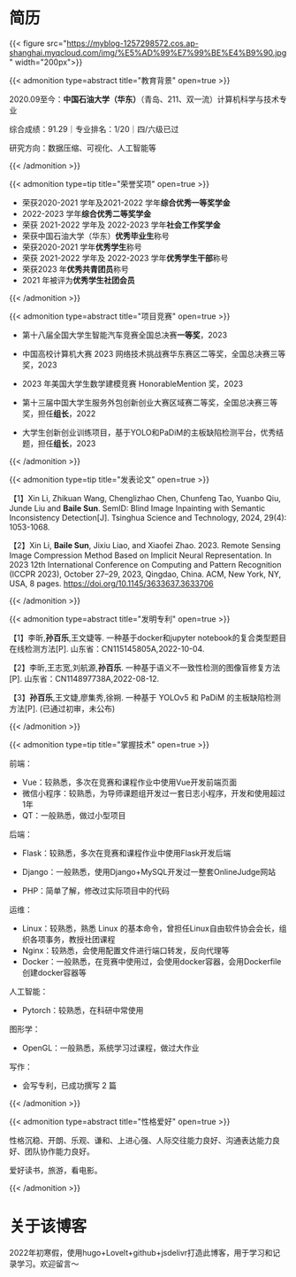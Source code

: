 # 简历

{{< figure src="https://myblog-1257298572.cos.ap-shanghai.myqcloud.com/img/%E5%AD%99%E7%99%BE%E4%B9%90.jpg"  width="200px">}}

{{< admonition type=abstract title="教育背景" open=true >}}

2020.09至今：**中国石油大学（华东）**（青岛、211、双一流）计算机科学与技术专业

综合成绩：91.29｜专业排名：1/20｜四/六级已过

研究方向：数据压缩、可视化、人工智能等

{{< /admonition >}}

{{< admonition type=tip title="荣誉奖项" open=true >}}

* 荣获2020-2021 学年及2021-2022 学年**综合优秀一等奖学金**
* 2022-2023 学年**综合优秀二等奖学金**
* 荣获 2021-2022 学年及 2022-2023 学年**社会工作奖学金**
* 荣获中国石油大学（华东）**优秀毕业生**称号
* 荣获2020-2021 学年**优秀学生**称号
* 荣获 2021-2022 学年及 2022-2023 学年**优秀学生干部**称号
* 荣获2023 年**优秀共青团员**称号
* 2021 年被评为**优秀学生社团会员**

{{< /admonition >}}

{{< admonition type=abstract title="项目竞赛" open=true >}}

* 第十八届全国大学生智能汽车竞赛全国总决赛**一等奖**，2023

* 中国高校计算机大赛 2023 网络技术挑战赛华东赛区二等奖，全国总决赛三等奖，2023

* 2023 年美国大学生数学建模竞赛 HonorableMention 奖，2023

* 第十三届中国大学生服务外包创新创业大赛区域赛二等奖，全国总决赛三等奖，担任**组长**，2022

* 大学生创新创业训练项目，基于YOLO和PaDiM的主板缺陷检测平台，优秀结题，担任**组长**，2023

{{< /admonition >}}

{{< admonition type=tip title="发表论文" open=true >}}

【1】Xin Li, Zhikuan Wang, Chenglizhao Chen, Chunfeng Tao, Yuanbo Qiu, Junde Liu and **Baile Sun**. SemID: Blind Image Inpainting with Semantic Inconsistency Detection[J]. Tsinghua Science and Technology, 2024, 29(4): 1053-1068.

【2】Xin Li, **Baile Sun**, Jixiu Liao, and Xiaofei Zhao. 2023. Remote Sensing Image Compression Method Based on Implicit Neural Representation. In 2023 12th International Conference on Computing and Pattern Recognition (ICCPR 2023), October 27–29, 2023, Qingdao, China. ACM, New York, NY, USA, 8 pages. https://doi.org/10.1145/3633637.3633706

{{< /admonition >}}

{{< admonition type=abstract title="发明专利" open=true >}}

【1】李昕,**孙百乐**,王文婕等. 一种基于docker和jupyter notebook的复合类型题目在线检测方法[P]. 山东省：CN115145805A,2022-10-04.

【2】李昕,王志宽,刘航源,**孙百乐**. 一种基于语义不一致性检测的图像盲修复方法[P]. 山东省：CN114897738A,2022-08-12.

【3】**孙百乐**,王文婕,廖集秀,徐朔. 一种基于 YOLOv5 和 PaDiM 的主板缺陷检测方法[P]. (已通过初审，未公布)

{{< /admonition >}}

{{< admonition type=tip title="掌握技术" open=true >}}

前端：

* Vue：较熟悉，多次在竞赛和课程作业中使用Vue开发前端页面
* 微信小程序：较熟悉，为导师课题组开发过一套日志小程序，开发和使用超过1年
* QT：一般熟悉，做过小型项目

后端：

* Flask：较熟悉，多次在竞赛和课程作业中使用Flask开发后端

* Django：一般熟悉，使用Django+MySQL开发过一整套OnlineJudge网站
* PHP：简单了解，修改过实际项目中的代码

运维：

* Linux：较熟悉，熟悉 Linux 的基本命令，曾担任Linux自由软件协会会长，组织各项事务，教授社团课程
* Nginx：较熟悉，会使用配置文件进行端口转发，反向代理等
* Docker：一般熟悉，在竞赛中使用过，会使用docker容器，会用Dockerfile创建docker容器等

人工智能：

* Pytorch：较熟悉，在科研中常使用

图形学：

* OpenGL：一般熟悉，系统学习过课程，做过大作业

写作：

* 会写专利，已成功撰写 2 篇

{{< /admonition >}}

{{< admonition type=abstract title="性格爱好" open=true >}}

性格沉稳、开朗、乐观、谦和、上进心强、人际交往能力良好、沟通表达能力良好、团队协作能力良好。

爱好读书，旅游，看电影。 

{{< /admonition >}}

# 关于该博客

2022年初寒假，使用hugo+Lovelt+github+jsdelivr打造此博客，用于学习和记录学习。欢迎留言～









